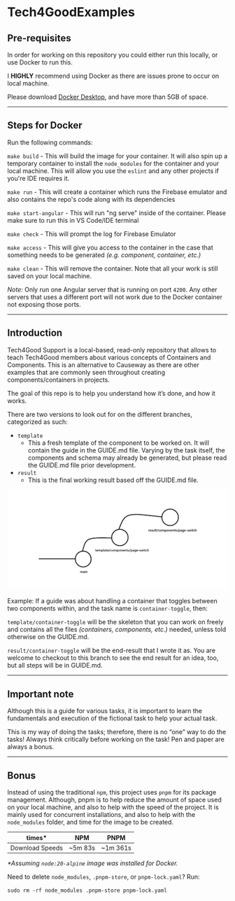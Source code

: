 # Tech4GoodExamples

## Pre-requisites

In order for working on this repository you could either run this locally, or use Docker to run this.

I **HIGHLY** recommend using Docker as there are issues prone to occur on local machine.

Please download [Docker Desktop](https://www.docker.com/products/docker-desktop/), and have more than 5GB of space.

---

## Steps for Docker

Run the following commands:

`make build` - This will build the image for your container. It will also spin up a temporary container to install the `node_modules` for the container and your local machine. This will allow you use the `eslint` and any other projects if you're IDE requires it.

`make run` - This will create a container which runs the Firebase emulator and also contains the repo's code along with its dependencies

`make start-angular` - This will run "ng serve" inside of the container. Please make sure to run this in VS Code/IDE terminal

`make check` - This will prompt the log for Firebase Emulator

`make access` - This will give you access to the container in the case that something needs to be generated *(e.g. component, container, etc.)*

`make clean` - This will remove the container. Note that all your work is still saved on your local machine.

*Note:* Only run one Angular server that is running on port `4200`. Any other servers that uses a different port will not work due to the Docker container not exposing those ports.

---

## Introduction

Tech4Good Support is a local-based, read-only repository that allows to teach Tech4Good members about various concepts of Containers and Components. This is an alternative to Causeway as there are other examples that are commonly seen throughout creating components/containers in projects.

The goal of this repo is to help you understand how it’s done, and how it works.

There are two versions to look out for on the different branches, categorized as such:

- `template`
    - This a fresh template of the component to be worked on. It will contain the guide in the GUIDE.md file. Varying by the task itself, the components and schema may already be generated, but please read the GUIDE.md file prior development.
- `result`
    - This is the final working result based off the GUIDE.md file.

![git flow](src/assets/git_images/image.png)


Example: If a guide was about handling a container that toggles between two components within, and the task name is `container-toggle`, then:

`template/container-toggle` will be the skeleton that you can work on freely and contains all the files *(containers, components, etc.)* needed, unless told otherwise on the GUIDE.md.

`result/container-toggle` will be the end-result that I wrote it as. You are welcome to checkout to this branch to see the end result for an idea, too, but all steps will be in GUIDE.md.

---

## Important note

Although this is a guide for various tasks, it is important to learn the fundamentals and execution of the fictional task to help your actual task.

This is my way of doing the tasks; therefore, there is no “one” way to do the tasks! Always think critically before working on the task! Pen and paper are always a bonus.

---

## Bonus

Instead of using the traditional `npm`, this project uses `pnpm` for its package management. Although, pnpm is to help reduce the amount of space used on your local machine, and also to help with the speed of the project. It is mainly used for concurrent installations, and also to help with the `node_modules` folder, and time for the image to be created.

| times*          | NPM     | PNPM     |
|-----------------|---------|----------|
| Download Speeds | ~5m 83s | ~1m 361s |

*\*Assuming `node:20-alpine` image was installed for Docker.*

Need to delete `node_modules`, `.pnpm-store`, or `pnpm-lock.yaml`? 
Run:
```
sudo rm -rf node_modules .pnpm-store pnpm-lock.yaml
```
